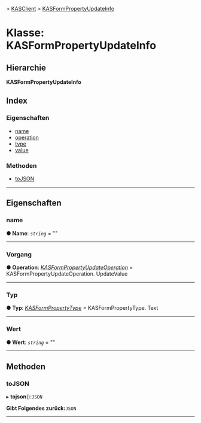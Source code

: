 [](../README.md) > [KASClient](../modules/kasclient.md) > [KASFormPropertyUpdateInfo](../classes/kasclient.kasformpropertyupdateinfo.md)

# <a name="class-kasformpropertyupdateinfo"></a>Klasse: KASFormPropertyUpdateInfo

## <a name="hierarchy"></a>Hierarchie

**KASFormPropertyUpdateInfo**

## <a name="index"></a>Index 

### <a name="properties"></a>Eigenschaften

* [name](kasclient.kasformpropertyupdateinfo.md#name)
* [operation](kasclient.kasformpropertyupdateinfo.md#operation)
* [type](kasclient.kasformpropertyupdateinfo.md#type)
* [value](kasclient.kasformpropertyupdateinfo.md#value)
### <a name="methods"></a>Methoden

* [toJSON](kasclient.kasformpropertyupdateinfo.md#tojson)

---

## <a name="properties"></a>Eigenschaften

<a id="name"></a>

###  <a name="name"></a>name

**● Name**: *`string`* = ""

___

<a id="operation"></a>

###  <a name="operation"></a>Vorgang

**● Operation**: *[KASFormPropertyUpdateOperation](../enums/kasclient.kasformpropertyupdateoperation.md)* = KASFormPropertyUpdateOperation. UpdateValue

___

<a id="type"></a>

###  <a name="type"></a>Typ

**● Typ**: *[KASFormPropertyType](../enums/kasclient.kasformpropertytype.md)* = KASFormPropertyType. Text

___

<a id="value"></a>

###  <a name="value"></a>Wert

**● Wert**: *`string`* = ""

___

## <a name="methods"></a>Methoden

<a id="tojson"></a>

###  <a name="tojson"></a>toJSON

▸ **tojson**():`JSON`

**Gibt Folgendes zurück:**`JSON`

___

